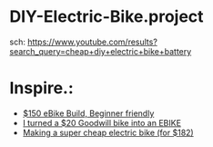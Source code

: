 # DIY-Electric-Bike.project
sch: https://www.youtube.com/results?search_query=cheap+diy+electric+bike+battery
# Inspire.:
- [$150 eBike Build, Beginner friendly](https://youtu.be/r12IrYTqvas)
- [I turned a $20 Goodwill bike into an EBIKE](https://youtu.be/Qb4erpGS7H8)
- [Making a super cheap electric bike (for $182)](https://youtu.be/SXVmXj0uO5g)
